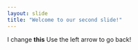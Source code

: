 ```yaml
---
layout: slide
title: "Welcome to our second slide!"
---
```

I change **this**
Use the left arrow to go back!
